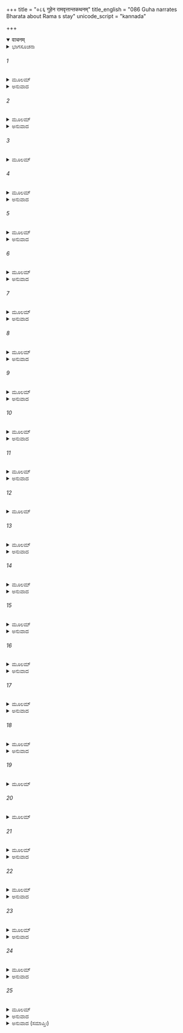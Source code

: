 +++
title = "०८६ गुहेन रामवृत्तान्तकथनम्"
title_english = "086 Guha narrates Bharata about Rama s stay"
unicode_script = "kannada"

+++
<details open><summary>वाचनम्</summary>

<div class="audioEmbed"  caption="श्रीराम-हरिसीताराममूर्ति-घनपाठिभ्यां वचनम्" src="https://archive.org/download/Ramayana-recitation-Sriram-harisItArAmamUrti-Ghanapaati-v2/Kanda_2/Kanda_2_AYK-086-Guhena_Rama_Vruththantha_Kathanam.mp3"></div>
</details>



<details><summary>ಭಾಗಸೂಚನಾ</summary>

ಗುಹನು ಲಕ್ಷ್ಮಣನ ಸದ್ಭಾವನೆಯನ್ನು ಮತ್ತು ವಿಲಾಪವನ್ನು ವರ್ಣಿಸಿದುದು
</details>

###### 1


<details><summary>ಮೂಲಮ್</summary>

ಆಚಚಕ್ಷೇಽಥ ಸದ್ಭಾವಂ ಲಕ್ಷ್ಮಣಸ್ಯ ಮಹಾತ್ಮನಃ ।  
ಭರತಾಯಾಪ್ರಮೇಯಾಯ ಗುಹೋ ಗಹನಗೋಚರಃ ॥
</details>

<details><summary>ಅನುವಾದ</summary>

ವನಚಾರಿ ಗುಹನು ಅಪ್ರಮೇಯ ಶಕ್ತಿಶಾಲಿ ಭರತನಲ್ಲಿ ಮಹಾತ್ಮಾ ಲಕ್ಷ್ಮಣನ ಸದ್ಭಾವವನ್ನು ಹೀಗೆ ವರ್ಣಿಸಿದನು.॥1॥
</details>

###### 2


<details><summary>ಮೂಲಮ್</summary>

ತಂ ಜಾಗ್ರತಂ ಗುಣೈರ್ಯುಕ್ತಂ ವರಚಾಪೇಷುಧಾರಿಣಮ್ ।  
ಭ್ರಾತೃಗುಪ್ತ್ಯರ್ಥಮತ್ಯಂತಮಹಂ ಲಕ್ಷ್ಮಣಮಬ್ರುವಮ್ ॥
</details>

<details><summary>ಅನುವಾದ</summary>

ಲಕ್ಷ್ಮಣನು ತನ್ನ ಅಣ್ಣನ ರಕ್ಷಣೆಗಾಗಿ ಧನುರ್ಬಾಣಗಳನ್ನು ಧರಿಸಿಕೊಂಡು ಬಹಳ ಹೊತ್ತಿನವರೆಗೆ ಎಚ್ಚರವಾಗಿದ್ದನು. ಆಗ ಆ ಸದ್ಗುಣಶಾಲೀ ಲಕ್ಷ್ಮಣನಲ್ಲಿ ನಾನು ಹೀಗೆ ಹೇಳಿದೆ.॥2॥
</details>

###### 3


<details><summary>ಮೂಲಮ್</summary>

ಇಯಂ ತಾತ ಸುಖಾ ಶಯ್ಯಾ ತ್ವದರ್ಥಮುಪಕಲ್ಪಿತಾ ।  
ಪ್ರತ್ಯಾಶ್ವಸಿಹಿ ಶೇಷ್ವಾಸ್ಯಾಂ ಸುಖಂ ರಾಘವನಂದನ ॥
</details>

###### 4


<details><summary>ಮೂಲಮ್</summary>

ಉಚಿತೋಽಯಂ ಜನಃ ಸರ್ವೋ ದುಃಖಾನಾಂ ತ್ವಂ ಸುಖೋಚಿತಃ ।  
ಧರ್ಮಾತ್ಮಂಸ್ತಸ್ಯ ಗುಪ್ತ್ಯರ್ಥಂ ಜಾಗರಿಷ್ಯಾಮಹೇವಯಮ್ ॥
</details>

<details><summary>ಅನುವಾದ</summary>

ಅಯ್ಯಾ ರಘುನಂದನ! ನಾನು ನಿನಗಾಗಿ ಈ ಸುಖಮಯ ಶಯ್ಯೆಯನ್ನು ಸಿದ್ಧಗೊಳಿಸಿರುವೆನು. ನೀನು ಇದರ ಮೇಲೆ ಸುಖವಾಗಿ ಮಲಗಿರು. ಈ ಸೇವಕ ಮತ್ತು ನನ್ನ ಜೊತೆಯ ಜನರು ವನವಾಸಿಗಳಾಗಿರುವುದರಿಂದ ಕಷ್ಟವನ್ನು ಸಹಿಸಲು ಯೋಗ್ಯರಾಗಿದ್ದಾರೆ, (ಏಕೆಂದರೆ ನಮಗೆಲ್ಲ ಕಷ್ಟಗಳನ್ನು ಸಹಿಸುವ ಅಭ್ಯಾಸವಿದೆ); ಆದರೆ ನೀನು ಸುಖದಲ್ಲೇ ಬೆಳೆದವನಾದ್ದರಿಂದ ಅದಕ್ಕೆ ಯೋಗ್ಯನಲ್ಲ. ಧರ್ಮಾತ್ಮನೇ! ನಾವುಗಳು ಶ್ರೀರಾಮನ ರಕ್ಷಣೆಗಾಗಿ ರಾತ್ರಿಯಿಡೀ ಜಾಗರಣೆ ಮಾಡುವೆವು.॥3-4॥
</details>

###### 5


<details><summary>ಮೂಲಮ್</summary>

ನಹಿ ರಾಮಾತ್ ಪ್ರಿಯತರೋ ಮಮಾಸ್ತಿಭುವಿ ಕಶ್ಚನ ।  
ಮೋತ್ಸುಕೋ ಭೂರ್ಬ್ರವೀಮ್ಯೇತದಥ ಸತ್ಯಂತವಾಗ್ರತಃ ॥
</details>

<details><summary>ಅನುವಾದ</summary>

ಈ ಭೂಮಂಡಲದಲ್ಲಿ ನನಗೆ ಶ್ರೀರಾಮನಿಗಿಂತ ಮಿಗಿಲಾದ ಪ್ರಿಯರು ಯಾರೂ ಇಲ್ಲ, ಇದನ್ನು ನಿನ್ನ ಮುಂದೆ ನಾನು ಸತ್ಯವಾಗಿ ಹೇಳುತ್ತಿದ್ದೇನೆ. ಆದ್ದರಿಂದ ನೀನು ಇವರ ರಕ್ಷಣೆಗಾಗಿ ಉತ್ಸುಕನಾಗಬೇಡ.॥5॥
</details>

###### 6


<details><summary>ಮೂಲಮ್</summary>

ಅಸ್ಯ ಪ್ರಸಾದಾದಾಶಂಸೇ ಲೋಕೇಽಸ್ಮಿನ್ಸುಮಹದ್ಯಶಃ ।  
ಧರ್ಮಾವಾಪ್ತಿಂ ಚ ವಿಪುಲಾಮರ್ಥಕಾಮೌ ಚ ಕೇವಲೌ ॥
</details>

<details><summary>ಅನುವಾದ</summary>

ಈ ರಘುನಾಥನ ಪ್ರಸಾದದಿಂದಲೇ ನಾನು ಈ ಲೋಕದಲ್ಲಿ ಮಹಾನ್ ಯಶ, ಸಾಕಷ್ಟು ಧರ್ಮಲಾಭ ಹಾಗೂ ವಿಪುಲ ಅರ್ಥ ಮತ್ತು ಭೋಗ್ಯವಸ್ತುಗಳನ್ನು ಪಡೆದಿದ್ದೇನೆ.॥6॥
</details>

###### 7


<details><summary>ಮೂಲಮ್</summary>

ಸೋಽಹಂ ಪ್ರಿಯಸಖಂ ರಾಮಂ ಶಯಾನಂ ಸಹ ಸೀತಯಾ ।  
ರಕ್ಷಿಷ್ಯಾಮಿ ಧನುಷ್ಪಾಣಿಃ ಸರ್ವೈಃ ಸ್ವೈರ್ಜ್ಞಾತಿಭಿಃ ಸಹ ॥
</details>

<details><summary>ಅನುವಾದ</summary>

ಆದ್ದರಿಂದ ನಾನು ನನ್ನ ಸಮಸ್ತ ಬಂಧು-ಬಾಂಧವರೊಂದಿಗೆ ಕೈಯಲ್ಲಿ ಧನುರ್ಬಾಣಗಳನ್ನು ಧರಿಸಿ ಸೀತೆಯೊಂದಿಗೆ ಮಲಗಿರುವ ಪ್ರಿಯ ಸಖನಾದ ಶ್ರೀರಾಮನನ್ನು ಎಲ್ಲ ಪ್ರಕಾರದಿಂದ ರಕ್ಷಿಸುವೆನು.॥7॥
</details>

###### 8


<details><summary>ಮೂಲಮ್</summary>

ನಹಿ ಮೇಽವಿದಿತಂ ಕಿಂಚಿದ್ ವನೇಽಸ್ಮಿಂಶ್ಚರತಃ ಸದಾ ।  
ಚತುರಂಗಂ ಹ್ಯಪಿ ಬಲಂ ಪ್ರಸಹೇಮ ವಯಂ ಯುಧಿ ॥
</details>

<details><summary>ಅನುವಾದ</summary>

ಈ ಅರಣ್ಯದಲ್ಲಿ ಸದಾ ಸಂಚರಿಸುವುದರಿಂದ ನನಗೆ ಇಲ್ಲಿನ ಎಲ್ಲ ಸಂಗತಿಗಳೂ ತಿಳಿದಿವೆ. ನಾವು ಇಲ್ಲಿ ಯುದ್ಧದಲ್ಲಿ ಶತ್ರುವಿನ ಚತುರಂಗ ಸೈನ್ಯವನ್ನೂ ಕೂಡ ಚೆನ್ನಾಗಿ ಎದುರಿಸಬಲ್ಲೆವು.॥8॥
</details>

###### 9


<details><summary>ಮೂಲಮ್</summary>

ಏವಮಸ್ಮಾಭಿರುಕ್ತೇನ ಲಕ್ಷ್ಮಣೇನ ಮಹಾತ್ಮನಾ ।  
ಅನುನೀತಾ ವಯಂ ಸರ್ವೇ ಧರ್ಮಮೇವಾನುಪಶ್ಯತಾ ॥
</details>

<details><summary>ಅನುವಾದ</summary>

ನಾನು ಹೀಗೆ ಹೇಳಿದಾಗ ಧರ್ಮದಲ್ಲೇ ದೃಷ್ಟಿಯುಳ್ಳ ಮಹಾತ್ಮಾ ಲಕ್ಷ್ಮಣನು ನಮ್ಮೆಲ್ಲರಲ್ಲಿ ಅನುನಯವಾಗಿ ಹೇಳಿದನು.॥9॥
</details>

###### 10


<details><summary>ಮೂಲಮ್</summary>

ಕಥಂ ದಾಶರಥೌ ಭೂಮೌ ಶಯನೇ ಸಹ ಸೀತಯಾ ।  
ಶಕ್ಯಾ ನಿದ್ರಾ ಮಯಾ ಲಬ್ಧುಂ ಜೀವಿತಾನಿ ಸುಖಾನಿ ವಾ ॥
</details>

<details><summary>ಅನುವಾದ</summary>

ನಿಷಾದರಾಜನೇ! ದಶರಥನಂದನ ಶ್ರೀರಾಮನು ದೇವೀ ಸೀತೆಯೊಂದಿಗೆ ನೆಲದಲ್ಲಿ ಮಲಗಿರುವಾಗ ನನಗಾಗಿ ಉತ್ತಮ ಶಯ್ಯೆಯಲ್ಲಿ ಮಲಗುವುದು, ಜೀವನ ಧಾರಣೆಗಾಗಿ ರುಚಿಕರ ಆಹಾರ ಸೇವಿಸುವುದು ಅಥವಾ ಇತರ ಸುಖಗಳನ್ನು ಅನುಭವಿಸುವುದು ಹೇಗೆ ಸಂಭವಿಸಬಲ್ಲದು.॥10॥
</details>

###### 11


<details><summary>ಮೂಲಮ್</summary>

ಯೋ ನ ದೇವಾಸುರೈಃ ಸರ್ವೈಃ ಶಕ್ಯಃ ಪ್ರಸಹಿತುಂ ಯುಧಿ ।  
ತಂ ಪಶ್ಯ ಗುಹ ಸಂವಿಷ್ಟಂ ತೃಣೇಷು ಸಹ ಸೀತಯಾ ॥
</details>

<details><summary>ಅನುವಾದ</summary>

ಗುಹನೇ! ನೋಡು, ಸಮಸ್ತ ದೇವತೆಗಳು ಮತ್ತು ಅಸುರರು ಸೇರಿಯೂ ಯುದ್ಧದಲ್ಲಿ ಯಾರ ಪರಾಕ್ರಮವನ್ನು ಸಹಿಸಲಾರರೋ, ಅಂತಹ ಶ್ರೀರಾಮನು ಈಗ ಸೀತೆಯೊಂದಿಗೆ ಹುಲ್ಲಿನ ಮೇಲೆ ಮಲಗಿರುವನು.॥11॥
</details>

###### 12


<details><summary>ಮೂಲಮ್</summary>

ಮಹತಾ ತಪಸಾ ಲಬ್ಧೋ ವಿವಿಧೈಶ್ಚ ಪರಿಶ್ರಮೈಃ ।  
ಏಕೋ ದಶರಥಸ್ಯೈಷ ಪುತ್ರಃ ಸದೃಶಲಕ್ಷಣಃ ॥
</details>

###### 13


<details><summary>ಮೂಲಮ್</summary>

ಅಸ್ಮಿನ್ ಪ್ರವ್ರಾಜಿತೇರಾಜಾ ನ ಚಿರಂ ವರ್ತಯಿಷ್ಯತಿ ।  
ವಿಧವಾ ಮೇದಿನೀ ನೂನಂ ಕ್ಷಿಪ್ರಮೇವ ಭವಿಷ್ಯತಿ ॥
</details>

<details><summary>ಅನುವಾದ</summary>

ಮಹಾನ್ ತಪಸ್ಸು, ನಾನಾ ಪ್ರಕಾರದ ಪರಿಶ್ರಮಸಾಧ್ಯ ಉಪಾಯಗಳಿಂದ ಯಾರು ದಶರಥ ಮಹಾರಾಜರಿಗೆ ತನ್ನಂತೆಯೇ ಉತ್ತಮ ಲಕ್ಷಣಗಳಿಂದ ಕೂಡಿದ ಜ್ಯೇಷ್ಠಪುತ್ರನಾಗಿ ದೊರಕಿರುವನೋ, ಆ ಶ್ರೀರಾಮನು ಕಾಡಿಗೆ ಬಂದಿರುವುದರಿಂದ ದಶರಥ ಮಹಾರಾಜರು ಹೆಚ್ಚುಕಾಲ ಬದುಕಿರಲಾರರು. ನಿಶ್ಚಯವಾಗಿಯೇ ಈ ಪೃಥಿವಿಯು ಬೇಗನೆ ವಿಧವೆಯಾಗುವಂತೆ ಕಾಣುತ್ತದೆ.॥12-13॥
</details>

###### 14


<details><summary>ಮೂಲಮ್</summary>

ವಿನದ್ಯ ಸುಮಹಾನಾದಂ ಶ್ರಮೇಣೋಪರತಾಃ ಸ್ತ್ರಿಯಃ ।  
ನಿರ್ಘೋಷೋವಿರತೋ ನೂನಮದ್ಯ ರಾಜನಿವೇಶನೇ ॥
</details>

<details><summary>ಅನುವಾದ</summary>

ಖಂಡಿತವಾಗಿ ಈಗ ರಾಣೀವಾಸದ ಸ್ತ್ರೀಯರು ಜೋರಾಗಿ ಆರ್ತನಾದ ಮಾಡುತ್ತಾ, ಹೆಚ್ಚಿನ ಆಯಾಸದಿಂದ ಈಗ ಸುಮ್ಮನಾಗಿರಬಹುದು ಮತ್ತು ಅರಮನೆಯ ಆ ಹಾಹಾಕಾರ ಈಗ ಶಾಂತವಾಗಿರಬಹುದು.॥14॥
</details>

###### 15


<details><summary>ಮೂಲಮ್</summary>

ಕೌಸಲ್ಯಾ ಚೈವ ರಾಜಾ ಚ ತಥೈವ ಜನನೀ ಮಮ ।  
ನಾಶಂಸೇ ಯದಿ ತೇ ಸರ್ವೇ ಜೀವೇಯುಃ ಶರ್ವರೀಮಿಮಾಮ್ ॥
</details>

<details><summary>ಅನುವಾದ</summary>

ಮಹಾರಾಣೀ ಕೌಸಲ್ಯೆ, ದಶರಥ ಮಹಾರಾಜರು, ನನ್ನ ತಾಯಿ ಸುಮಿತ್ರೆ ಇವರೆಲ್ಲರೂ ಇಂದಿನ ರಾತ್ರಿಯವರೆಗೆ ಜೀವಂತರಾಗಿರುವರೋ ಅಥವಾ ಇಲ್ಲವೋ, ನಾನು ಹೇಳಲಾರೆನು.॥15॥
</details>

###### 16


<details><summary>ಮೂಲಮ್</summary>

ಜೀವೇದಪಿ ಚ ಮೇ ಮಾತಾ ಶತ್ರುಘ್ನಸ್ಯಾನ್ವವೇಕ್ಷಯಾ ।  
ದುಃಖಿತಾ ಯಾಹಿ ಕೌಸಲ್ಯಾ ವೀರಸೂರ್ವಿನಶಿಷ್ಯತಿ ॥
</details>

<details><summary>ಅನುವಾದ</summary>

ಶತ್ರುಘ್ನನ ದಾರಿ ನೋಡುವುದರಿಂದ ನನ್ನ ತಾಯಿ ಸುಮಿತ್ರೆಯು ಬದುಕಿರಲೂಬಹುದು, ಆದರೆ ಪುತ್ರನ ವಿರಹದಿಂದ ದುಃಖದಲ್ಲಿ ಮುಳುಗಿದ ವೀರ ಜನನೀ ಕೌಸಲ್ಯೆಯು ಖಂಡಿತವಾಗಿ ಜೀವಿಸಲಾರಳು.॥16॥
</details>

###### 17


<details><summary>ಮೂಲಮ್</summary>

ಅತಿಕ್ರಾಂತಮತಿಕ್ರಾಂತಮನವಾಪ್ಯ ಮನೋರಥಮ್ ।  
ರಾಜ್ಯೇ ರಾಮಮನಿಕ್ಷಿಪ್ಯ ಪಿತಾ ಮೇ ವಿನಶಿಷ್ಯತಿ ॥
</details>

<details><summary>ಅನುವಾದ</summary>

(ಶ್ರೀರಾಮನಿಗೆ ಪಟ್ಟಾಭಿಷೇಕ ಮಾಡಬೇಕೆಂದು ಮಹಾರಾಜರು ಇಚ್ಛಿಸುತ್ತಿದ್ದರು) ಅವರು ಆ ಮನೋರಥವನ್ನು ಪಡೆಯದೆ ಶ್ರೀರಾಮನನ್ನು ರಾಜನನ್ನಾಗಿಸುವ ಮೊದಲೇ ‘ಅಯ್ಯೋ! ನನ್ನದೆಲ್ಲವೂ ನಾಶವಾಯಿತು! ನಾಶವಾಯಿತು!!’ ಎಂದು ಹೇಳುತ್ತಾ ನಮ್ಮ ತಂದೆಯವರು ಪ್ರಾಣಗಳನ್ನು ಬಿಡುವರು.॥17॥
</details>

###### 18


<details><summary>ಮೂಲಮ್</summary>

ಸಿದ್ಧಾರ್ಥಾಃ ಪಿತರಂ ವೃತ್ತಂ ತಸ್ಮಿನ್ಕಾಲೇ ಹ್ಯುಪಸ್ಥಿತೇ ।  
ಪ್ರೇತಕಾರ್ಯೇಷು ಸರ್ವೇಷು ಸಂಸ್ಕರಿಷ್ಯಂತಿಭೂಮಿಪಮ್ ॥
</details>

<details><summary>ಅನುವಾದ</summary>

ಅವರ ಆ ಮೃತ್ಯು ಸಮಯದಲ್ಲಿ ಯಾರು ಉಪಸ್ಥಿತರಾಗಿ ಇರುವರೋ, ಸತ್ತಿರುವ ನನ್ನ ತಂದೆ ದಶರಥ ಮಹಾರಾಜರಎಲ್ಲ ಪ್ರೇತ ಸಂಸ್ಕಾರ ಮಾಡುವರೋ, ಅವರೇ ಸಲ ಮನೋರಥರು ಮತ್ತು ಭಾಗ್ಯಶಾಲಿಗಳು.॥18॥
</details>

###### 19


<details><summary>ಮೂಲಮ್</summary>

ರಮ್ಯಚತ್ವರಸಂಸ್ಥಾನಾಂ ಸುವಿಭಕ್ತಮಹಾಪಥಾಮ್ ।  
ಹರ್ಮ್ಯಪ್ರಾಸಾದಸಂಪನ್ನಾಂ ಸರ್ವರತ್ನವಿಭೂಷಿತಾಮ್ ॥
</details>

###### 20


<details><summary>ಮೂಲಮ್</summary>

ಗಜಾಶ್ವರಥಸಂಬಾಧಾಂ ತೂರ್ಯನಾದವಿನಾದಿತಾಮ್ ।  
ಸರ್ವಕಲ್ಯಾಣಸಂಪೂರ್ಣಾಂಹೃಷ್ಟಪುಷ್ಟಜನಾಕುಲಾಮ್ ॥
</details>

###### 21


<details><summary>ಮೂಲಮ್</summary>

ಆರಾಮೋದ್ಯಾನ ಸಂಪೂರ್ಣಾಂ ಸಮಾಜೋತ್ಸವಶಾಲಿನೀಮ್ ।  
ಸುಖಿತಾ ವಿಚರಿಷ್ಯಂತಿ ರಾಜಧಾನೀಂ ಪಿತುರ್ಮಮ ॥
</details>

<details><summary>ಅನುವಾದ</summary>

(ತಂದೆಯವರು ಜೀವಂತರಾಗಿದ್ದರೆ) ನಾಲ್ಕು ಬೀದಿಗಳು ಸೇರಿರುವ ಸುಂದರವಾದ ಚೌಕಗಳಿಂದ ಕೂಡಿರುವ, ಚೆನ್ನಾಗಿ ವಿಭಾಗಿಸಿದ ಹೆದ್ದಾರಿಗಳುಳ್ಳ, ಭವ್ಯವಾದ ಸೌಧಗಳಿಂದಲೂ, ಪ್ರಾಸಾದಗಳಿಂದಲೂ ಕೂಡಿ ಸುಶೋಭಿತವಾದ, ಆನೆ, ಕುದುರೆ ಮತ್ತು ರಥಗಳಿಂದ ತುಂಬಿರುವ, ಮಂಗಳವಾದ್ಯಗಳಿಂದ ನಿನಾದಿತವಾದ, ಸಮಸ್ತ ಕಲ್ಯಾಣಕಾರೀ ವಸ್ತುಗಳಿಂದ ಒಡಗೊಂಡ, ಹೃಷ್ಟ-ಪುಷ್ಟರಾದ ಪ್ರಜೆಗಳಿಂದ ವ್ಯಾಪ್ತವಾದ, ಉಪವನಗಳಿಂದಲೂ, ಉದ್ಯಾನ ವನಗಳಿಂದಲೂ ಪರಿಪೂರ್ಣವಾದ, ಸಾಮಾಜಿಕ ಉತ್ಸವಗಳಿಂದ ಸುಶೋಭಿತವಾದ, ನನ್ನ ತಂದೆಯವರ ರಾಜಧಾನೀ ಅಯೋಧ್ಯೆಯಲ್ಲಿ ವಿಚರಿಸುವ ಜನರೇ ವಾಸ್ತವವಾಗಿ ಸುಖಿಗಳಾಗಿದ್ದಾರೆ.॥19-21॥
</details>

###### 22


<details><summary>ಮೂಲಮ್</summary>

ಅಪಿ ಸತ್ಯಪ್ರತಿಜ್ಞೇನ ಸಾರ್ಧಂ ಕುಶಲಿನಾ ವಯಮ್ ।  
ನಿವೃತ್ತೇ ಸಮಯೇ ಹ್ಯಸ್ಮಿನ್ಸುಖಿತಾಃ ಪ್ರವಿಶೇಮಹಿ ॥
</details>

<details><summary>ಅನುವಾದ</summary>

ವನವಾಸದ ಅವಧಿಯು ಮುಗಿದಾಗ ಕ್ಷೇಮವಾಗಿ ಸತ್ಯಪ್ರತಿಜ್ಞ ಶ್ರೀರಾಮನೊಂದಿಗೆ ನಾವು ಅಯೋಧ್ಯೆಯನ್ನು ಪ್ರವೇಶಿಸಬಲ್ಲೆವೇನು?॥22॥
</details>

###### 23


<details><summary>ಮೂಲಮ್</summary>

ಪರಿದೇವಯಮಾನಸ್ಯ ತಸ್ಯೈವಂ ಹಿ ಮಹಾತ್ಮನಃ ।  
ತಿಷ್ಠತೋ ರಾಜಪುತ್ರಸ್ಯ ಶರ್ವರೀ ಸಾತ್ಯವರ್ತತ ॥
</details>

<details><summary>ಅನುವಾದ</summary>

ಹೀಗೆ ವಿಲಪಿಸುತ್ತಾ ಮಹಾತ್ಮಾ ರಾಜಕುಮಾರ ಲಕ್ಷ್ಮಣನು ಜಾಗರಣೆಯಲ್ಲೇ ಆ ರಾತ್ರಿ ಕಳೆದನು.॥23॥
</details>

###### 24


<details><summary>ಮೂಲಮ್</summary>

ಪ್ರಭಾತೇ ವಿಮಲೇ ಸೂರ್ಯೇ ಕಾರಯಿತ್ವಾ ಜಟಾ ಉಭೌ ।  
ಅಸ್ಮಿನ್ಭಾಗೀರಥೀತೀರೇ ಸುಖಂ ಸಂತಾರಿತೌ ಮಯಾ ॥
</details>

<details><summary>ಅನುವಾದ</summary>

ಪ್ರಾತಃಕಾಲ ನಿರ್ಮಲ ಸೂರ್ಯೋದಯವಾದಾಗ ನಾನು ಭಾಗೀರಥಿಯ ತೀರದಲ್ಲಿ ಆಲದ ಹಾಲನ್ನು ತಂದುಕೊಟ್ಟೆ. ಇಬ್ಬರೂ ಜಟೆಯನ್ನು ಕಟ್ಟಿಕೊಂಡ ಮೇಲೆ ನಾನು ಅವರನ್ನು ನದಿ ದಾಟಿಸಿದೆ.॥24॥
</details>

###### 25


<details><summary>ಮೂಲಮ್</summary>

ಜಟಾಧರೌ ತೌ ದ್ರುಮಚೀರವಾಸಸೌ  
ಮಹಾಬಲೌ ಕುಂಜರಯೂಥಪೋಪಮೌ ।  
ವರೇಷುಧೀಚಾಪಧರೌ ಪರಂತಪೌ  
ವ್ಯಪೇಕ್ಷಮಾಣೌ ಸಹ ಸೀತಯಾ ಗತೌ ॥
</details>

<details><summary>ಅನುವಾದ</summary>

ತಲೆಯಲ್ಲಿ ಜಟೆಯನ್ನು ಧರಿಸಿ ವಲ್ಕಲ ಹಾಗೂ ನಾರು ಬಟ್ಟೆಯನ್ನುಟ್ಟು ಮಹಾಬಲೀ, ಶತ್ರುಸಂತಾಪಿ ಶ್ರೀರಾಮ ಮತ್ತು ಲಕ್ಷ್ಮಣರು ಎರಡು ಯೂಥಪತಿ ಗಜಗಳಂತೆ ಶೋಭಿಸುತ್ತಿದ್ದರು. ಅವರು ಸುಂದರ ಬತ್ತಳಿಕೆ ಮತ್ತು ಧನುಸ್ಸುಗಳನ್ನು ಧರಿಸಿಕೊಂಡು ಆ ಕಡೆ-ಈ ಕಡೆ ನೋಡುತ್ತಾ ಸೀತೆಯೊಂದಿಗೆ ಹೊರಟುಹೋದರು.॥25॥
</details>

<details><summary>ಅನುವಾದ (ಸಮಾಪ್ತಿಃ)</summary>

ಶ್ರೀವಾಲ್ಮೀಕಿ ವಿರಚಿತ ಆರ್ಷರಾಮಾಯಣ ಆದಿಕಾವ್ಯದ ಅಯೋಧ್ಯಾಕಾಂಡದಲ್ಲಿ ಎಂಭತ್ತಾರನೆಯ ಸರ್ಗ ಪೂರ್ಣವಾಯಿತು ॥86॥
</details>

